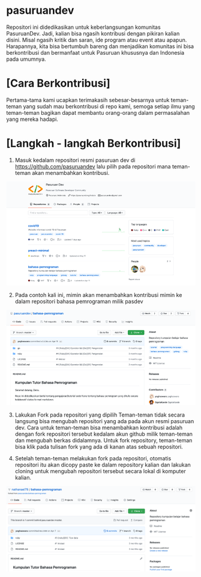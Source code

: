 # pasuruandev
Repositori ini didedikasikan untuk keberlangsungan komunitas PasuruanDev. Jadi, kalian bisa ngasih kontribusi dengan pikiran kalian disini. Misal ngasih kritik dan saran, ide program atau event atau apapun. Harapannya, kita bisa bertumbuh bareng dan menjadikan komunitas ini bisa berkontribusi dan bermanfaat untuk Pasuruan khususnya dan Indonesia pada umumnya.

# [Cara Berkontribusi]

Pertama-tama kami ucapkan terimakasih sebesar-besarnya untuk teman-teman yang sudah mau berkontribusi di repo kami, semoga setiap ilmu yang teman-teman bagikan dapat membantu orang-orang dalam permasalahan yang mereka hadapi.

# [Langkah - langkah Berkontribusi]
1. Masuk kedalam repositori resmi pasuruan dev di https://github.com/pasuruandev lalu pilih pada repositori mana teman-teman akan menambahkan kontribusi. 

![Gambar 1](/images/Picture1.png "Github Account Resmi PasuruanDev")

2. Pada contoh kali ini, mimin akan menambahkan kontribusi mimin ke dalam repositori bahasa pemrograman milik pasdev

![Gambar 2](/images/Picture2.png "Repositori Bahasa Pemrograman PasuruanDev")

3. Lakukan Fork pada repositori yang dipilih
Teman-teman tidak secara langsung bisa mengubah repositori yang ada pada akun resmi pasuruan dev. Cara untuk teman-teman bisa menambahkan kontribusi adalah dengan fork repositori tersebut kedalam akun github milik teman-teman dan mengubah berkas didalamnya. Untuk fork repository, teman-teman bisa klik pada tulisan fork yang ada di kanan atas sebuah repositori.

4. Setelah teman-teman melakukan fork pada repositori, otomatis repositori itu akan dicopy paste ke dalam repository kalian dan lakukan cloning untuk mengubah repositori tersebut secara lokal di komputer kalian.

![Gambar 3](/images/Picture3.png "Repositori Bahasa Pemrograman PasuruanDev")
